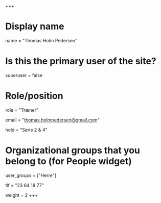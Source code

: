 +++
# Display name
name = "Thomas Holm Pedersen"

# Is this the primary user of the site?
superuser = false

# Role/position
role = "Træner"

email = "thomas.holmpedersen@gmail.com"

hold = "Serie 2 & 4"

# Organizational groups that you belong to (for People widget)
user_groups = ["Herre"]

tlf = "23 64 18 77"

weight = 2
+++
